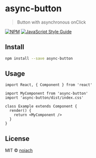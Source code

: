 # async-button

> Button with asynchronous onClick

[![NPM](https://img.shields.io/npm/v/async-button.svg)](https://www.npmjs.com/package/async-button) [![JavaScript Style Guide](https://img.shields.io/badge/code_style-standard-brightgreen.svg)](https://standardjs.com)

## Install

```bash
npm install --save async-button
```

## Usage

```tsx
import React, { Component } from 'react'

import MyComponent from 'async-button'
import 'async-button/dist/index.css'

class Example extends Component {
  render() {
    return <MyComponent />
  }
}
```

## License

MIT © [noiach](https://github.com/noiach)
